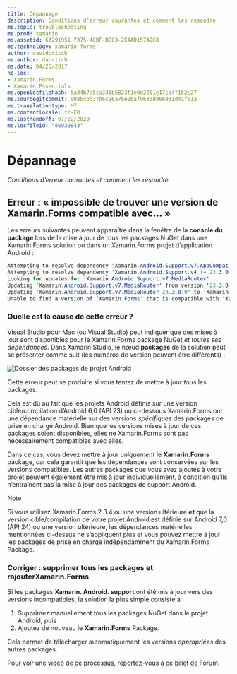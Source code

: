 ```yaml
---
title: Dépannage
description: Conditions d’erreur courantes et comment les résoudre
ms.topic: troubleshooting
ms.prod: xamarin
ms.assetid: 63291951-7375-4CBF-BCC3-2E4AD157A2C8
ms.technology: xamarin-forms
author: davidbritch
ms.author: dabritch
ms.date: 04/25/2017
no-loc:
- Xamarin.Forms
- Xamarin.Essentials
ms.openlocfilehash: 5a84b7a5ca336b5823f1e0d2201e17cb4f152c27
ms.sourcegitcommit: 008bcbd37b6c96a7be2baf0633d066931d41f61a
ms.translationtype: MT
ms.contentlocale: fr-FR
ms.lasthandoff: 07/22/2020
ms.locfileid: "86930843"
---
```

# <a name="troubleshooting"></a>Dépannage

_Conditions d’erreur courantes et comment les résoudre_

## <a name="error-unable-to-find-a-version-of-xamarinforms-compatible-with"></a>Erreur : « impossible de trouver une version de Xamarin.Forms compatible avec... »

Les erreurs suivantes peuvent apparaître dans la fenêtre de la **console du package** lors de la mise à jour de tous les packages NuGet dans une Xamarin.Forms solution ou dans un Xamarin.Forms projet d’application Android :

```csharp
Attempting to resolve dependency 'Xamarin.Android.Support.v7.AppCompat (= 23.3.0.0)'.
Attempting to resolve dependency 'Xamarin.Android.Support.v4 (= 23.3.0.0)'.
Looking for updates for 'Xamarin.Android.Support.v7.MediaRouter'...
Updating 'Xamarin.Android.Support.v7.MediaRouter' from version '23.3.0.0' to '23.3.1.0' in project 'Todo.Droid'.
Updating 'Xamarin.Android.Support.v7.MediaRouter 23.3.0.0' to 'Xamarin.Android.Support.v7.MediaRouter 23.3.1.0' failed.
Unable to find a version of 'Xamarin.Forms' that is compatible with 'Xamarin.Android.Support.v7.MediaRouter 23.3.0.0'.
```

### <a name="what-causes-this-error"></a>Quelle est la cause de cette erreur ?

Visual Studio pour Mac (ou Visual Studio) peut indiquer que des mises à jour sont disponibles pour le Xamarin.Forms package NuGet *et toutes ses dépendances*. Dans Xamarin Studio, le nœud **packages** de la solution peut se présenter comme suit (les numéros de version peuvent être différents) :

![Dossier des packages de projet Android](images/updates-available.png)

Cette erreur peut se produire si vous tentez de mettre à jour _tous_ les packages.

Cela est dû au fait que les projets Android définis sur une version cible/compilation d’Android 6,0 (API 23) ou ci-dessous Xamarin.Forms ont une dépendance matérielle sur des versions *spécifiques* des packages de prise en charge Android. Bien que les versions mises à jour de ces packages soient disponibles, elles ne Xamarin.Forms sont pas nécessairement compatibles avec elles.

Dans ce cas, vous devez mettre à jour _uniquement_ le **Xamarin.Forms** package, car cela garantit que les dépendances sont conservées sur les versions compatibles. Les autres packages que vous avez ajoutés à votre projet peuvent également être mis à jour individuellement, à condition qu’ils n’entraînent pas la mise à jour des packages de support Android.

> [!NOTE]
> Si vous utilisez Xamarin.Forms 2.3.4 ou une version ultérieure **et** que la version cible/compilation de votre projet Android est définie sur Android 7,0 (API 24) ou une version ultérieure, les dépendances matérielles mentionnées ci-dessus ne s’appliquent plus et vous pouvez mettre à jour les packages de prise en charge indépendamment du Xamarin.Forms Package.

### <a name="fix-remove-all-packages-and-re-add-xamarinforms"></a>Corriger : supprimer tous les packages et rajouterXamarin.Forms

Si les packages **Xamarin. Android. support** ont été mis à jour vers des versions incompatibles, la solution la plus simple consiste à :

1. Supprimez manuellement tous les packages NuGet dans le projet Android, puis
2. Ajoutez de nouveau le **Xamarin.Forms** Package.

Cela permet de télécharger automatiquement les versions *appropriées* des autres packages.

Pour voir une vidéo de ce processus, reportez-vous à ce [billet de Forum](https://forums.xamarin.com/discussion/comment/170012/#Comment_170012).
